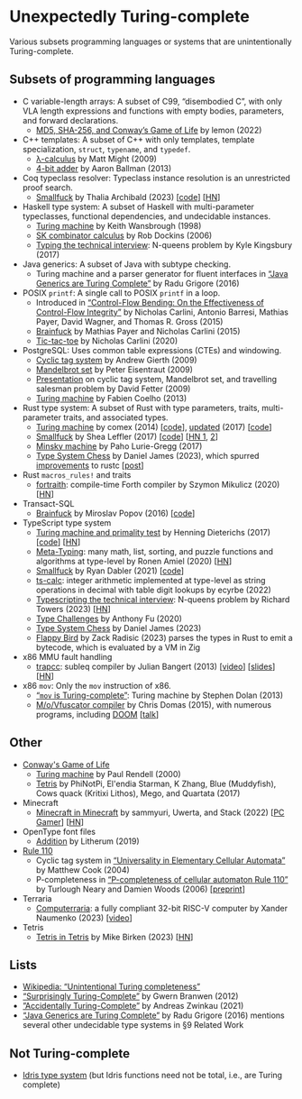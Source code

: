 # Unexpectedly Turing-complete

Various subsets programming languages or systems that are unintentionally
Turing-complete.

## Subsets of programming languages

- C variable-length arrays: A subset of C99, “disembodied C”, with only VLA
  length expressions and functions with empty bodies, parameters, and forward
  declarations.
  - [MD5, SHA-256, and Conway’s Game of Life](https://lemon.rip/w/c99-vla-tricks/)
    by lemon (2022)
- C++ templates: A subset of C++ with only templates, template specialization,
  `struct`, `typename`, and `typedef`.
  - [λ-calculus](https://matt.might.net/articles/c++-template-meta-programming-with-lambda-calculus/)
    by Matt Might (2009)
  - [4-bit adder](https://github.com/AaronBallman/adder)
    by Aaron Ballman (2013)
- Coq typeclass resolver: Typeclass instance resolution is an unrestricted proof
  search.
  - [Smallfuck](https://thaliaarchi.github.io/coq-turing-typeclass/)
    by Thalia Archibald (2023)
    [[code](https://github.com/thaliaarchi/coq-turing-typeclass)]
    [[HN](https://news.ycombinator.com/item?id=35591529)]
- Haskell type system: A subset of Haskell with multi-parameter typeclasses,
  functional dependencies, and undecidable instances.
  - [Turing machine](https://www.lochan.org/keith/publications/undec.html)
    by Keith Wansbrough (1998)
  - [SK combinator calculus](https://wiki.haskell.org/Type_SK)
    by Rob Dockins (2006)
  - [Typing the technical interview](https://aphyr.com/posts/342-typing-the-technical-interview):
    N-queens problem by Kyle Kingsbury (2017)
- Java generics: A subset of Java with subtype checking.
  - Turing machine and a parser generator for fluent interfaces in
    [“Java Generics are Turing Complete”](https://arxiv.org/abs/1605.05274)
    by Radu Grigore (2016)
- POSIX `printf`: A single call to POSIX `printf` in a loop.
  - Introduced in [“Control-Flow Bending: On the Effectiveness of Control-Flow
    Integrity”](https://nebelwelt.net/publications/#15SEC)
    by Nicholas Carlini, Antonio Barresi, Mathias Payer, David Wagner, and
    Thomas R. Gross (2015)
  - [Brainfuck](https://github.com/HexHive/printbf)
    by Mathias Payer and Nicholas Carlini (2015)
  - [Tic-tac-toe](https://github.com/carlini/printf-tac-toe)
    by Nicholas Carlini (2020)
- PostgreSQL: Uses common table expressions (CTEs) and windowing.
  - [Cyclic tag system](https://wiki.postgresql.org/wiki/Cyclic_Tag_System)
    by Andrew Gierth (2009)
  - [Mandelbrot set](https://wiki.postgresql.org/wiki/Mandelbrot_set)
    by Peter Eisentraut (2009)
  - [Presentation](https://web.archive.org/web/20201111224603/http://assets.en.oreilly.com/1/event/27/High%20Performance%20SQL%20with%20PostgreSQL%20Presentation.pdf)
    on cyclic tag system, Mandelbrot set, and travelling salesman problem
    by David Fetter (2009)
  - [Turing machine](https://blog.coelho.net/database/2013/08/17/turing-sql-1.html)
    by Fabien Coelho (2013)
- Rust type system: A subset of Rust with type parameters, traits,
  multi-parameter traits, and associated types.
  - [Turing machine](https://www.reddit.com/r/rust/comments/2o6yp8/comment/cmkrjz2/)
    by comex (2014)
    [[code](https://web.archive.org/web/20141225090046/http://pastie.org/9757227)],
    [updated](https://www.reddit.com/r/rust/comments/5y4x9r/comment/denibgy/)
    (2017)
    [[code](https://web.archive.org/web/20170316010408/https://ghostbin.com/paste/vnjmh)]
  - [Smallfuck](https://sdleffler.github.io/RustTypeSystemTuringComplete/)
    by Shea Leffler (2017)
    [[code](https://github.com/sdleffler/tarpit-rs)]
    [[HN 1](https://news.ycombinator.com/item?id=13843288), [2](https://news.ycombinator.com/item?id=26445332)]
  - [Minsky machine](https://github.com/paholg/minsky/)
    by Paho Lurie-Gregg (2017)
  - [Type System Chess](https://github.com/Dragon-Hatcher/type-system-chess)
    by Daniel James (2023), which spurred [improvements](https://github.com/rust-lang/rust/pull/114611)
    to rustc [[post](https://nnethercote.github.io/2023/08/25/how-to-speed-up-the-rust-compiler-in-august-2023.html#my-improvements)]
- Rust `macros_rules!` and traits
  - [fortraith](https://github.com/Ashymad/fortraith): compile-time Forth
    compiler by Szymon Mikulicz (2020)
    [[HN](https://news.ycombinator.com/item?id=23501474)]
- Transact-SQL
  - [Brainfuck](https://stackoverflow.com/questions/900055/is-sql-or-even-tsql-turing-complete/34847489#34847489)
    by Miroslav Popov (2016)
    [[code](https://github.com/PopovMP/BrainFuck-SQL)]
- TypeScript type system
  - [Turing machine and primality test](https://github.com/microsoft/TypeScript/issues/14833)
    by Henning Dieterichs (2017)
    [[code](https://gist.github.com/hediet/63f4844acf5ac330804801084f87a6d4)]
    [[HN](https://news.ycombinator.com/item?id=14905043)]
  - [Meta-Typing](https://github.com/ronami/meta-typing): many math, list,
    sorting, and puzzle functions and algorithms at type-level
    by Ronen Amiel (2020)
    [[HN](https://news.ycombinator.com/item?id=36595512)]
  - [Smallfuck](https://itnext.io/typescript-and-turing-completeness-ba8ded8f3de3)
    by Ryan Dabler (2021)
    [[code](https://gist.github.com/ryandabler/fd7884cb9072e66717d9f5d4b23bd5e8)]
  - [ts-calc](https://github.com/ecyrbe/ts-calc): integer arithmetic implemented
    at type-level as string operations in decimal with table digit lookups
    by ecyrbe (2022)
  - [Typescripting the technical interview](https://www.richard-towers.com/2023/03/11/typescripting-the-technical-interview.html):
    N-queens problem by Richard Towers (2023)
    [[HN](https://news.ycombinator.com/item?id=35120084)]
  - [Type Challenges](https://github.com/type-challenges/type-challenges)
    by Anthony Fu (2020)
  - [Type System Chess](https://github.com/Dragon-Hatcher/type-system-chess)
    by Daniel James (2023)
  - [Flappy Bird](https://zackoverflow.dev/writing/flappy-bird-in-type-level-typescript/)
    by Zack Radisic (2023) parses the types in Rust to emit a bytecode, which is
    evaluated by a VM in Zig
- x86 MMU fault handling
  - [trapcc](https://github.com/jbangert/trapcc): subleq compiler
    by Julian Bangert (2013)
    [[video](https://www.youtube.com/watch?v=eSRcvrVs5ug)]
    [[slides](https://github.com/jbangert/trapcc/blob/master/slides/PFLA-shmoocon.pdf)]
    [[HN](https://news.ycombinator.com/item?id=5261598)]
- x86 `mov`: Only the `mov` instruction of x86.
  - [“`mov` is Turing-complete”](https://web.archive.org/web/20130924014250/http://www.cl.cam.ac.uk/~sd601/papers/mov.pdf):
    Turing machine by Stephen Dolan (2013)
  - [M/o/Vfuscator compiler](https://github.com/xoreaxeaxeax/movfuscator)
    by Chris Domas (2015), with numerous programs, including [DOOM](https://github.com/xoreaxeaxeax/movfuscator/tree/master/validation/doom)
    [[talk](https://www.youtube.com/watch?v=2VF_wPkiBJY)]

## Other

- [Conway's Game of Life](https://en.wikipedia.org/wiki/Conway%27s_Game_of_Life)
  - [Turing machine](http://rendell-attic.org/gol/tm.htm)
    by Paul Rendell (2000)
  - [Tetris](https://codegolf.stackexchange.com/questions/11880/build-a-working-game-of-tetris-in-conways-game-of-life)
    by PhiNotPi, El'endia Starman, K Zhang, Blue (Muddyfish), Cows quack
    (Kritixi Lithos), Mego, and Quartata (2017)
- Minecraft
  - [Minecraft in Minecraft](https://www.youtube.com/watch?v=-BP7DhHTU-I)
    by sammyuri, Uwerta, and Stack (2022)
    [[PC Gamer](https://www.pcgamer.com/minecraftception-redstone-pc-chungus/)]
    [[HN](https://news.ycombinator.com/item?id=36716916)]
- OpenType font files
  - [Addition](https://litherum.blogspot.com/2019/03/addition-font.html)
    by Litherum (2019)
- [Rule 110](https://en.wikipedia.org/wiki/Rule_110)
  - Cyclic tag system in [“Universality in Elementary Cellular Automata”](https://wpmedia.wolfram.com/uploads/sites/13/2018/02/15-1-1.pdf)
    by Matthew Cook (2004)
  - P-completeness in [“P-completeness of cellular automaton Rule 110”](https://link.springer.com/chapter/10.1007/11786986_13)
    by Turlough Neary and Damien Woods (2006)
    [[preprint](http://services.ini.uzh.ch/~tneary/NearyWoodsBCRI-04-06.pdf)]
- Terraria
  - [Computerraria](https://github.com/misprit7/computerraria): a fully
    compliant 32-bit RISC-V computer
    by Xander Naumenko (2023)
    [[video](https://www.youtube.com/watch?v=zXPiqk0-zDY)]
- Tetris
  - [Tetris in Tetris](https://meatfighter.com/tetromino-computer/)
    by Mike Birken (2023)
    [[HN](https://news.ycombinator.com/item?id=34309725)]

## Lists

- [Wikipedia: “Unintentional Turing completeness”](https://en.wikipedia.org/wiki/Turing_completeness#Unintentional_Turing_completeness)
- [“Surprisingly Turing-Complete”](https://gwern.net/turing-complete)
  by Gwern Branwen (2012)
- [”Accidentally Turing-Complete”](http://beza1e1.tuxen.de/articles/accidentally_turing_complete.html)
  by Andreas Zwinkau (2021)
- [“Java Generics are Turing Complete”](https://arxiv.org/abs/1605.05274)
  by Radu Grigore (2016) mentions several other undecidable type systems in §9
  Related Work

## Not Turing-complete

- [Idris type system](https://cs.stackexchange.com/questions/19577/what-can-idris-not-do-by-giving-up-turing-completeness/23916#23916)
  (but Idris functions need not be total, i.e., are Turing complete)
